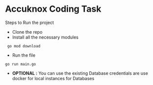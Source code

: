 # Accuknox Coding Task

Steps to Run the project

- Clone the repo
- Install all the necessary modules
```
 go mod download
```

- Run the file
```
go run main.go
```

- **OPTIONAL :** You can use the existing Database credentials are use docker for local instances for Databases 